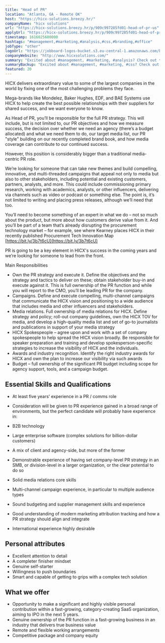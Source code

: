 ```yaml
---
title: "Head of PR"
location: "Atlanta, GA - Remote OK"
host: "https://hicx-solutions.breezy.hr/"
companyName: "hicx solutions"
url: "https://hicx-solutions.breezy.hr/p/909c997285fd01-head-of-pr-us"
applyUrl: "https://hicx-solutions.breezy.hr/p/909c997285fd01-head-of-pr-us/apply"
timestamp: 1616025600000
hashtags: "#management,#marketing,#analysis,#css,#branding,#office"
jobType: "other"
logoUrl: "https://jobboard-logos-bucket.s3.eu-central-1.amazonaws.com/hicx-solutions"
companyWebsite: "http://www.hicxsolutions.com/"
summary: "Excited about #management, #marketing, #analysis? Check out this job post!"
summaryBackup: "Excited about #management, #marketing, #css? Check out this job post!"
featured: 20
---
```


HICX delivers extraordinary value to some of the largest companies in the world by fixing one of the most challenging problems they face.

Mega-brands like Mondelez, Baker Hughes, EDF, and BAE Systems use HICX to help create the best possible relationships with their suppliers for shared success, and we want everyone to know.

As Head of PR, you’ll be responsible for the full PR strategy. This will include, but is not limited to, our PR objectives and how we measure success, the decision over whether we need an agency (there’s a budget allocated) and what we need them to do, our target media list, our PR "style" building on our recently completed brand book, and how media coverage can contribute to our continued success.

However, this position is considerably bigger than a traditional media-centric PR role.

We’re looking for someone that can take new themes and build compelling, innovative, and multi-threaded campaigns that appeal not only to media but also to other stakeholders, including potential and existing customers, partners, analysts, and more. This could include commissioning primary research, working with academics, analysts, or other influencers, delivering via channels such as video or podcast or something else. The point is, it’s not limited to writing and placing press releases, although we’ll need that too.

You’ll need to become something of an expert in what we do – not so much about the product, but more about how customers derive value from it. And you’ll be part of a team that’s already disrupting the procurement technology market – for example, see where Kearney places HICX in their recently published Procurement Tech Innovation Map [https://bit.ly/3b7t6cU](https://bit.ly/3b7t6cU)

PR is going to be a key element in HICX's success in the coming years and we’re looking for someone to lead from the front.

Main Responsibilities

*   Own the PR strategy and execute it. Define the objectives and the strategy and tactics to deliver on these; obtain stakeholder buy-in and execute against it. This is full ownership of the PR function and while you will report to the CMO, you’ll be leading PR for the company.
*   Campaigns. Define and execute compelling, multi-channel campaigns that communicate the HICX vision and positioning to a wide audience that includes media and other influencers and stakeholders.
*   Media relations. Full ownership of media relations for HICX. Define strategy and policy; roll-out company guidelines, own the HICX TOV for media, and develop a high-quality media list and set of go-to journalists and publications in support of your media strategy
*   HICX Spokespeople – agree upon and work with a set of company spokespeople to help spread the HICX vision broadly. Be responsible for speaker preparation and training and develop spokesperson-specific strategies to increase the visibility of HICX and the individuals.
*   Awards and industry recognition. Identify the right industry awards for HICX and own the plan to increase our visibility via such awards
*   Budget – full ownership of the significant PR budget including scope for agency support, tools, and a campaign budget.

## Essential Skills and Qualifications

*   At least five years’ experience in a PR / comms role
*   Consideration will be given to PR experience gained in a broad range of environments, but the perfect candidate will probably have experience in:

*   B2B technology
*   Large enterprise software (complex solutions for billion-dollar customers)
*   A mix of client and agency-side, but more of the former

*   Demonstrable experience of having set company-level PR strategy in an SMB, or division-level in a larger organization, or the clear potential to do so
*   Solid media relations core skills
*   Multi-channel campaign experience, in particular to multiple audience types
*   Sound budgeting and supplier management skills and experience
*   Good understanding of modern marketing attribution tracking and how a PR strategy should align and integrate
*   International experience highly desirable

## Personal attributes

*   Excellent attention to detail
*   A completer finisher mindset
*   Genuine self-starter
*   Willingness to push boundaries
*   Smart and capable of getting to grips with a complex tech solution

## What we offer

*   Opportunity to make a significant and highly visible personal contribution within a fast-growing, category-creating SaaS organization, aiming to IPO in the next 5 years.
*   Genuine ownership of the PR function in a fast-growing business in an industry that delivers true business value
*   Remote and flexible working arrangements
*   Competitive package and company equity
